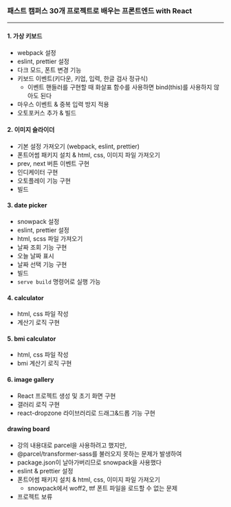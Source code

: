 ### 패스트 캠퍼스 30개 프로젝트로 배우는 프론트엔드 with React

---

#### 1. 가상 키보드

- webpack 설정
- eslint, prettier 설정
- 다크 모드, 폰트 변경 기능
- 키보드 이벤트(키다운, 키업, 입력, 한글 검사 정규식)
  - 이벤트 핸들러를 구현할 때 화살표 함수를 사용하면 bind(this)를 사용하지 않아도 된다
- 마우스 이벤트 & 중복 입력 방지 적용
- 오토포커스 추가 & 빌드

#### 2. 이미지 슬라이더

- 기본 설정 가져오기 (webpack, eslint, prettier)
- 폰트어썸 패키지 설치 & html, css, 이미지 파일 가져오기
- prev, next 버튼 이벤트 구현
- 인디케이터 구현
- 오토플레이 기능 구현
- 빌드

#### 3. date picker

- snowpack 설정
- eslint, prettier 설정
- html, scss 파일 가져오기
- 날짜 조회 기능 구현
- 오늘 날짜 표시
- 날짜 선택 기능 구현
- 빌드
- `serve build` 명령어로 실행 가능

#### 4. calculator

- html, css 파일 작성
- 계산기 로직 구현

#### 5. bmi calculator

- html, css 파일 작성
- bmi 계산기 로직 구현

#### 6. image gallery

- React 프로젝트 생성 및 초기 화면 구현
- 갤러리 로직 구현
- react-dropzone 라이브러리로 드래그&드롭 기능 구현

#### drawing board

- 강의 내용대로 parcel을 사용하려고 했지만,
- @parcel/transformer-sass를 불러오지 못하는 문제가 발생하여
- package.json이 날아가버리므로 snowpack을 사용했다
- eslint & prettier 설정
- 폰트어썸 패키지 설치 & html, css, 이미지 파일 가져오기
  - snowpack에서 woff2, ttf 폰트 파일을 로드할 수 없는 문제
- 프로젝트 보류
